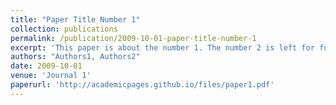 ```yaml
---
title: "Paper Title Number 1"
collection: publications
permalink: /publication/2009-10-01-paper-title-number-1
excerpt: 'This paper is about the number 1. The number 2 is left for future work.'
authors: "Authors1, Authors2"
date: 2009-10-01
venue: 'Journal 1'
paperurl: 'http://academicpages.github.io/files/paper1.pdf'
---
```

